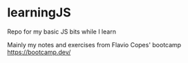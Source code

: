 # learningJS
Repo for my basic JS bits while I learn

Mainly my notes and exercises from Flavio Copes' bootcamp https://bootcamp.dev/
